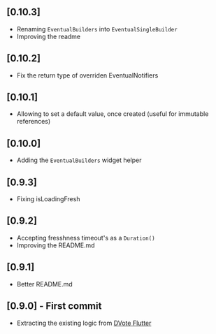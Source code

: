 ## [0.10.3]

* Renaming `EventualBuilders` into `EventualSingleBuilder`
* Improving the readme

## [0.10.2]

* Fix the return type of overriden EventualNotifiers

## [0.10.1]

* Allowing to set a default value, once created (useful for immutable references)

## [0.10.0]

* Adding the `EventualBuilders` widget helper

## [0.9.3]

* Fixing isLoadingFresh

## [0.9.2]

* Accepting fresshness timeout's as a `Duration()`
* Improving the README.md

## [0.9.1]

* Better README.md

## [0.9.0] - First commit

* Extracting the existing logic from [DVote Flutter](https://pub.dev/packages/dvote)
